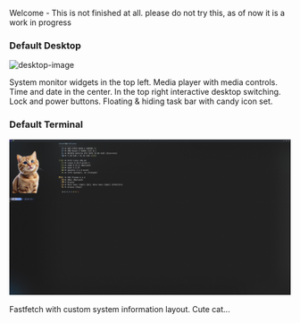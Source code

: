 Welcome - This is not finished at all. please do not try this, as of now it is a work in progress

### Default Desktop

![desktop-image](/Images/Desktop%20example-1.png)

System monitor widgets in the top left.
Media player with media controls.
Time and date in the center.
In the top right interactive desktop switching.
Lock and power buttons.
Floating & hiding task bar with candy icon set.

### Default Terminal

![termial-image](/Images/Terminal.png)

Fastfetch with custom system information layout.
Cute cat...